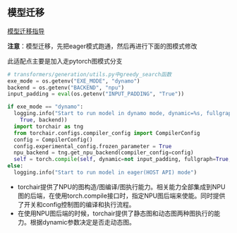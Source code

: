 ## 模型迁移

[模型迁移指导](https://www.hiascend.com/document/detail/zh/canncommercial/700/modeldevpt/ptmigr/AImpug_000009.html)

**注意**：模型迁移，先把eager模式跑通，然后再进行下面的图模式修改

此适配点主要是加入走pytorch图模式分支

```python
# transformers/generation/utils.py中greedy_search函数
exe_mode = os.getenv("EXE_MODE", "dynamo")
backend = os.getenv("BACKEND", "npu")
input_padding = eval(os.getenv("INPUT_PADDING", "True"))

if exe_mode == "dynamo":
  logging.info("Start to run model in dynamo mode, dynamic=%s, fullgraph=%s, backend=%s" % (not input_padding,
    True, backend))
  import torchair as tng
  from torchair.configs.compiler_config import CompilerConfig
  config = CompilerConfig()
  config.experimental_config.frozen_parameter = True
  npu_backend = tng.get_npu_backend(compiler_config=config)
  self = torch.compile(self, dynamic=not input_padding, fullgraph=True, backend=npu_backend)
else:
  logging.info("Start to run model in eager(HOST API) mode")
```

- torchair提供了NPU的图构造/图编译/图执行能力。相关能力全部集成到NPU图的后端，在使用torch.compile接口时，指定NPU图后端来使能。同时提供了开关和config控制图的编译和执行流程。
- 在使用NPU图后端的时候，torchair提供了静态图和动态图两种图执行的能力。根据dynamic参数决定是否走动态图。

